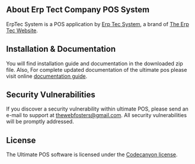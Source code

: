 ## About Erp Tect Company  POS  System

ErpTec System is a POS application by [Erp Tec System](https://website.erptec.net), a brand of [The Erp Tec Website](https://website.erptec.net).

## Installation & Documentation
You will find installation guide and documentation in the downloaded zip file.
Also, For complete updated documentation of the ultimate pos please visit online [documentation guide](http://ultimatefosters.com/ultimate-pos/).

## Security Vulnerabilities

If you discover a security vulnerability within ultimate POS, please send an e-mail to support at thewebfosters@gmail.com. All security vulnerabilities will be promptly addressed.

## License

The Ultimate POS software is licensed under the [Codecanyon license](https://codecanyon.net/licenses/standard).
